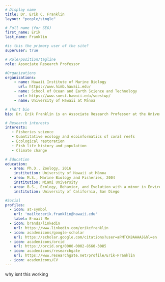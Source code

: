 ```yaml
---
# Display name
title: Dr. Erik C. Franklin
layout: "people/single"

# Full name (for SEO)
first_name: Erik
last_name: Franklin

#is this the primary user of the site?
superuser: true

# Role/position/tagline
role: Associate Research Professor

#Organizations
organizations:
    - name: Hawaii Institute of Marine Biology
      url: https://www.himb.hawaii.edu/
    - name: School of Ocean and Earth Science and Technology
      url: https://www.soest.hawaii.edu/soestwp/
    - name: University of Hawaii at Mānoa

# short bio
bio: Dr. Erik Franklin is an Associate Research Professor at the University of Hawai'i at Mānoa. His lab focuses on quantitative marine ecology, fisheries science, and ecological restoration, particularly within coral reef ecosystems. Collaborating with the NOAA Pacific Island Fisheries Science Center, the Franklin Lab conducts essential studies on marine population dynamics and habitats across the US Pacific, including the Hawaiian and Mariana archipelagos. His research also emphasizes applied ecological analysis to support sustainable marine resource management, leveraging empirical data and geospatial technologies. Dr. Franklin's collaborative efforts span local, state, and international partnerships, providing sound resource management solutions.

# Research interests
interests: 
   - Fisheries science
   - Quantitative ecology and ecoinformatics of coral reefs
   - Ecological restoration
   - Fish life history and population
   - Climate change

# Education
education:
  - area: Ph.D., Zoology, 2016
    institution: University of Hawaii at Mānoa
  - area: M.S., Marine Biology and Fisheries, 2004
    institution: Miami University
  - area: B.S., Ecology, Behavior, and Evolution with a minor in Environmental Studies, 1996
    institution: University of California, San Diego

#Social
profiles:
  - icon: at-symbol
    url: 'mailto:erik.franklin@hawaii.edu'
    label: E-mail Me
  - icon: brands/linkedin
    url: https://www.linkedin.com/erikcfranklin
  - icon: academicons/google-scholar
    url: https://scholar.google.com/citations?user=aPMTCK8AAAAJ&hl=en
  - icon: academicons/orcid
    url: https://orcid.org/0000-0002-8660-3085
  - icon: academicons/researchgate
    url: https://www.researchgate.net/profile/Erik-Franklin
  - icon: academicons/CV  
---
```

why isnt this working